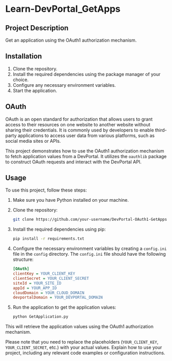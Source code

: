 # Learn-DevPortal_GetApps

## Project Description

Get an application using the OAuth1 authorization mechanism.

## Installation

1. Clone the repository.
2. Install the required dependencies using the package manager of your choice.
3. Configure any necessary environment variables.
4. Start the application.

## OAuth
OAuth is an open standard for authorization that allows users to grant access to their resources on one website to another website without sharing their credentials. It is commonly used by developers to enable third-party applications to access user data from various platforms, such as social media sites or APIs.

This project demonstrates how to use the OAuth1 authorization mechanism to fetch application values from a DevPortal. It utilizes the `oauthlib` package to construct OAuth requests and interact with the DevPortal API.

## Usage

To use this project, follow these steps:

1. Make sure you have Python installed on your machine.

2. Clone the repository:
    ```bash
    git clone https://github.com/your-username/DevPortal-OAuth1-GetApps.git
    ```

3. Install the required dependencies using pip:
    ```bash
    pip install -r requirements.txt
    ```

4. Configure the necessary environment variables by creating a `config.ini` file in the `config` directory. The `config.ini` file should have the following structure:
    ```ini
    [OAuth]
    clientKey = YOUR_CLIENT_KEY
    clientSecret = YOUR_CLIENT_SECRET
    siteId = YOUR_SITE_ID
    appId = YOUR_APP_ID
    cloudDomain = YOUR_CLOUD_DOMAIN
    devportalDomain = YOUR_DEVPORTAL_DOMAIN
    ```

5. Run the application to get the application values:
    ```bash
    python GetApplication.py
    ```

This will retrieve the application values using the OAuth1 authorization mechanism.

Please note that you need to replace the placeholders (`YOUR_CLIENT_KEY`, `YOUR_CLIENT_SECRET`, etc.) with your actual values.
Explain how to use your project, including any relevant code examples or configuration instructions.